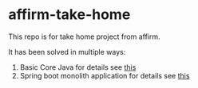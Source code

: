 # affirm-take-home
This repo is for take home project from affirm.

It has been solved in multiple ways:
1. Basic Core Java for details see [this](basic-core-java/HELP.md) 
2. Spring boot monolith application for details see [this](spring-boot-single-service/HELP.md) 
